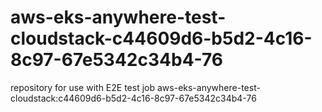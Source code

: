 # aws-eks-anywhere-test-cloudstack-c44609d6-b5d2-4c16-8c97-67e5342c34b4-76
repository for use with E2E test job aws-eks-anywhere-test-cloudstack:c44609d6-b5d2-4c16-8c97-67e5342c34b4-76
